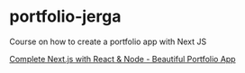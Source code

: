 # portfolio-jerga
Course on how to create a portfolio app with Next JS

[Complete Next.js with React & Node - Beautiful Portfolio App
](https://www.udemy.com/course/awesome-nextjs-with-react-and-node-amazing-portfolio-app/?referralCode=154895384642AFFCE598)
